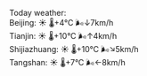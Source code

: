 Today weather:  
Beijing: ☀️   🌡️+4°C 🌬️↓7km/h  
Tianjin: ☀️   🌡️+10°C 🌬️↑4km/h  
Shijiazhuang: ☀️   🌡️+10°C 🌬️↘5km/h  
Tangshan: ☀️   🌡️+7°C 🌬️←8km/h  

